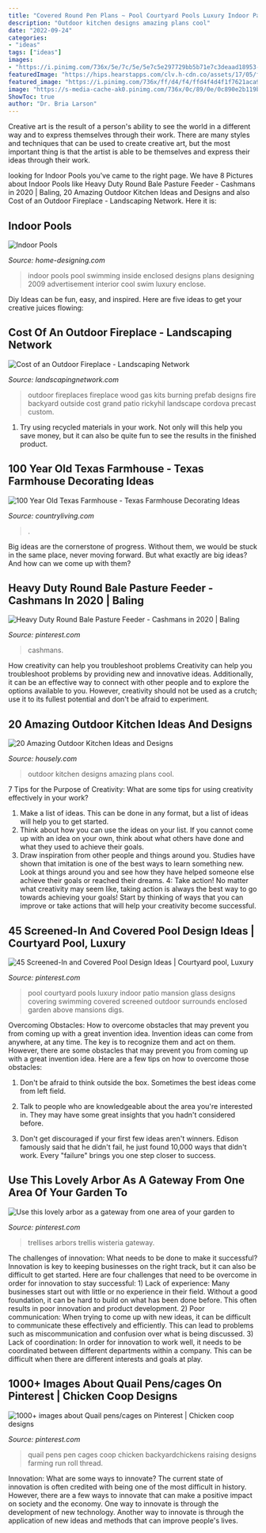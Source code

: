 ```yaml
---
title: "Covered Round Pen Plans ~ Pool Courtyard Pools Luxury Indoor Patio Mansion Glass Designs Covering Swimming Covered Screened Outdoor Surrounds Enclosed Garden Above Mansions Digs"
description: "Outdoor kitchen designs amazing plans cool"
date: "2022-09-24"
categories:
- "ideas"
tags: ["ideas"]
images:
- "https://i.pinimg.com/736x/5e/7c/5e/5e7c5e297729bb5b71e7c3deaad18953--courtyard-pool-indoor-pools.jpg"
featuredImage: "https://hips.hearstapps.com/clv.h-cdn.co/assets/17/05/farmhouse-refresh-fireplace-0317.jpg?crop=1.0xw:1xh;center,top&amp;resize=768:*"
featured_image: "https://i.pinimg.com/736x/ff/d4/f4/ffd4f4d4f1f7621aca94324b47a91c57.jpg"
image: "https://s-media-cache-ak0.pinimg.com/736x/0c/89/0e/0c890e2b119b9c827fbfd606350a402c.jpg"
ShowToc: true
author: "Dr. Bria Larson"
---
```



Creative art is the result of a person's ability to see the world in a different way and to express themselves through their work. There are many styles and techniques that can be used to create creative art, but the most important thing is that the artist is able to be themselves and express their ideas through their work.

	

		
looking for Indoor Pools you've came to the right page. We have 8 Pictures about Indoor Pools like Heavy Duty Round Bale Pasture Feeder - Cashmans in 2020 | Baling, 20 Amazing Outdoor Kitchen Ideas and Designs and also Cost of an Outdoor Fireplace - Landscaping Network. Here it is:
		
    
## Indoor Pools

<img loading=lazy src="http://cdn.home-designing.com/wp-content/uploads/2009/01/davidhallamltd5.jpg" onerror="this.onerror=null;this.src='https://tse3.mm.bing.net/th?id=OIP.8NPWu2YCO6DWCxBduqqnXAHaHa&amp;pid=15.1';" alt="Indoor Pools">

_Source: home-designing.com_

>indoor pools pool swimming inside enclosed designs plans designing 2009 advertisement interior cool swim luxury enclose. 

	

Diy Ideas can be fun, easy, and inspired. Here are five ideas to get your creative juices flowing:

    
## Cost Of An Outdoor Fireplace - Landscaping Network

<img loading=lazy src="https://images.landscapingnetwork.com/pictures/images/500x500Max/outdoor-fireplace_13/designs-by-garry_631.jpg" onerror="this.onerror=null;this.src='https://tse4.mm.bing.net/th?id=OIP.Ef8S8GiCzwCzzZ3I3z48owHaF7&amp;pid=15.1';" alt="Cost of an Outdoor Fireplace - Landscaping Network">

_Source: landscapingnetwork.com_

>outdoor fireplaces fireplace wood gas kits burning prefab designs fire backyard outside cost grand patio rickyhil landscape cordova precast custom. 

	

1) Try using recycled materials in your work. Not only will this help you save money, but it can also be quite fun to see the results in the finished product.

    
## 100 Year Old Texas Farmhouse - Texas Farmhouse Decorating Ideas

<img loading=lazy src="https://hips.hearstapps.com/clv.h-cdn.co/assets/17/05/farmhouse-refresh-fireplace-0317.jpg?crop=1.0xw:1xh;center,top&amp;resize=768:*" onerror="this.onerror=null;this.src='https://tse4.mm.bing.net/th?id=OIP.q45p_LtyYzxZ-Omcv9ysqQHaLH&amp;pid=15.1';" alt="100 Year Old Texas Farmhouse - Texas Farmhouse Decorating Ideas">

_Source: countryliving.com_

>. 

	

Big ideas are the cornerstone of progress. Without them, we would be stuck in the same place, never moving forward. But what exactly are big ideas? And how can we come up with them?

    
## Heavy Duty Round Bale Pasture Feeder - Cashmans In 2020 | Baling

<img loading=lazy src="https://i.pinimg.com/736x/ff/d4/f4/ffd4f4d4f1f7621aca94324b47a91c57.jpg" onerror="this.onerror=null;this.src='https://tse1.mm.bing.net/th?id=OIP.O3_dlG7CEHYHZkJwUkEIMgHaEG&amp;pid=15.1';" alt="Heavy Duty Round Bale Pasture Feeder - Cashmans in 2020 | Baling">

_Source: pinterest.com_

>cashmans. 

	

How creativity can help you troubleshoot problems
Creativity can help you troubleshoot problems by providing new and innovative ideas. Additionally, it can be an effective way to connect with other people and to explore the options available to you. However, creativity should not be used as a crutch; use it to its fullest potential and don't be afraid to experiment.

    
## 20 Amazing Outdoor Kitchen Ideas And Designs

<img loading=lazy src="https://a5j0u479x2t4e35gducjhz15-wpengine.netdna-ssl.com/wp-content/uploads/2015/04/uploads_2014_04_Cool-Stone-Outdoor-Kitchen-Design-Plans.jpg" onerror="this.onerror=null;this.src='https://tse2.mm.bing.net/th?id=OIP.dqbZps3Bgt5e2JEXpnvuOgHaFS&amp;pid=15.1';" alt="20 Amazing Outdoor Kitchen Ideas and Designs">

_Source: housely.com_

>outdoor kitchen designs amazing plans cool. 

	

7 Tips for the Purpose of Creativity: What are some tips for using creativity effectively in your work?
1. Make a list of ideas. This can be done in any format, but a list of ideas will help you to get started.
2. Think about how you can use the ideas on your list. If you cannot come up with an idea on your own, think about what others have done and what they used to achieve their goals.
3. Draw inspiration from other people and things around you. Studies have shown that imitation is one of the best ways to learn something new. Look at things around you and see how they have helped someone else achieve their goals or reached their dreams.
4: Take action! No matter what creativity may seem like, taking action is always the best way to go towards achieving your goals! Start by thinking of ways that you can improve or take actions that will help your creativity become successful.

    
## 45 Screened-In And Covered Pool Design Ideas | Courtyard Pool, Luxury

<img loading=lazy src="https://i.pinimg.com/736x/5e/7c/5e/5e7c5e297729bb5b71e7c3deaad18953--courtyard-pool-indoor-pools.jpg" onerror="this.onerror=null;this.src='https://tse1.mm.bing.net/th?id=OIP.kr_m5oW2m37QJUuhUBOGDgHaFi&amp;pid=15.1';" alt="45 Screened-In and Covered Pool Design Ideas | Courtyard pool, Luxury">

_Source: pinterest.com_

>pool courtyard pools luxury indoor patio mansion glass designs covering swimming covered screened outdoor surrounds enclosed garden above mansions digs. 

	

Overcoming Obstacles: How to overcome obstacles that may prevent you from coming up with a great invention idea.
Invention ideas can come from anywhere, at any time. The key is to recognize them and act on them. However, there are some obstacles that may prevent you from coming up with a great invention idea. Here are a few tips on how to overcome those obstacles:
1) Don't be afraid to think outside the box. Sometimes the best ideas come from left field.

2) Talk to people who are knowledgeable about the area you're interested in. They may have some great insights that you hadn't considered before.

3) Don't get discouraged if your first few ideas aren't winners. Edison famously said that he didn't fail, he just found 10,000 ways that didn't work. Every "failure" brings you one step closer to success.

    
## Use This Lovely Arbor As A Gateway From One Area Of Your Garden To

<img loading=lazy src="https://i.pinimg.com/736x/d9/fa/2b/d9fa2b58bb3531195dafc96a67b87ab4.jpg" onerror="this.onerror=null;this.src='https://tse2.mm.bing.net/th?id=OIP.Ldis8YhDzMrZqvETxl3C3gHaHa&amp;pid=15.1';" alt="Use this lovely arbor as a gateway from one area of your garden to">

_Source: pinterest.com_

>trellises arbors trellis wisteria gateway. 

	

The challenges of innovation: What needs to be done to make it successful?
Innovation is key to keeping businesses on the right track, but it can also be difficult to get started. Here are four challenges that need to be overcome in order for innovation to stay successful: 1) Lack of experience: Many businesses start out with little or no experience in their field. Without a good foundation, it can be hard to build on what has been done before. This often results in poor innovation and product development. 2) Poor communication: When trying to come up with new ideas, it can be difficult to communicate these effectively and efficiently. This can lead to problems such as miscommunication and confusion over what is being discussed. 3) Lack of coordination: In order for innovation to work well, it needs to be coordinated between different departments within a company. This can be difficult when there are different interests and goals at play.

    
## 1000+ Images About Quail Pens/cages On Pinterest | Chicken Coop Designs

<img loading=lazy src="https://s-media-cache-ak0.pinimg.com/736x/0c/89/0e/0c890e2b119b9c827fbfd606350a402c.jpg" onerror="this.onerror=null;this.src='https://tse1.mm.bing.net/th?id=OIP.iikVjadE-228gkwvqjrKVwHaNL&amp;pid=15.1';" alt="1000+ images about Quail pens/cages on Pinterest | Chicken coop designs">

_Source: pinterest.com_

>quail pens pen cages coop chicken backyardchickens raising designs farming run roll thread. 

	

Innovation: What are some ways to innovate?
The current state of innovation is often credited with being one of the most difficult in history. However, there are a few ways to innovate that can make a positive impact on society and the economy. One way to innovate is through the development of new technology. Another way to innovate is through the application of new ideas and methods that can improve people's lives.

